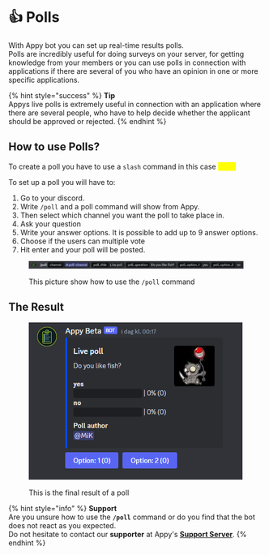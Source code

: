 # 👍 Polls

With Appy bot you can set up real-time results polls. \
Polls are incredibly useful for doing surveys on your server, for getting knowledge from your members or you can use polls in connection with applications if there are several of you who have an opinion in one or more specific applications.

{% hint style="success" %}
**Tip**\
Appys live polls is extremely useful in connection with an application where there are several people, who have to help decide whether the applicant should be approved or rejected.
{% endhint %}

## How to use Polls?

To create a poll you have to use a `slash` command in this case <mark style="color:yellow;">`/poll`</mark>

To set up a poll you will have to:&#x20;

1. Go to your discord.&#x20;
2. Write `/poll` and a poll command will show from Appy.&#x20;
3. Then select which channel you want the poll to take place in.
4. Ask your question
5. Write your answer options. It is possible to add up to 9 answer options.
6. Choose if the users can multiple vote
7. Hit enter and your poll will be posted.

<figure><img src="../../.gitbook/assets/Poll Command.png" alt=""><figcaption><p>This picture show how to use the <code>/poll</code> command</p></figcaption></figure>

## The Result

<figure><img src="../../.gitbook/assets/Poll exampel.png" alt=""><figcaption><p>This is the final result of a poll</p></figcaption></figure>

{% hint style="info" %}
**Support**\
Are you unsure how to use the **`/poll`** command or do you find that the bot does not react as you expected. \
Do not hesitate to contact our **supporter** at Appy's [**Support Server**](https://discord.com/invite/bDmc55c6zY).
{% endhint %}

